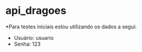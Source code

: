# api_dragoes
*Para testes iniciais estou utilizando os dados a segui:
- Usuário: usuario
- Senha: 123
